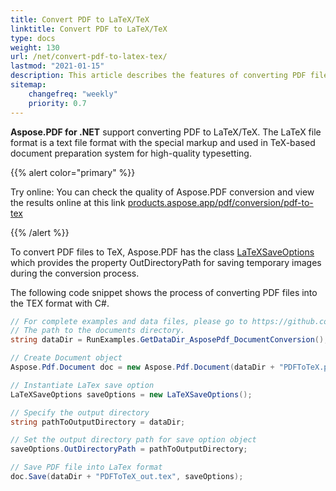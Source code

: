 ```yaml
---
title: Convert PDF to LaTeX/TeX
linktitle: Convert PDF to LaTeX/TeX
type: docs
weight: 130
url: /net/convert-pdf-to-latex-tex/
lastmod: "2021-01-15"
description: This article describes the features of converting PDF files to LaTeX format. To convert PDF files to TeX, Aspose.PDF use the class LaTeXSaveOptions.
sitemap:
    changefreq: "weekly"
    priority: 0.7
---
```


**Aspose.PDF for .NET** support converting PDF to LaTeX/TeX.
The LaTeX file format is a text file format with the special markup and used in TeX-based document preparation system for high-quality typesetting.

{{% alert color="primary" %}}

Try online: You can check the quality of Aspose.PDF conversion and view the results online at this link [products.aspose.app/pdf/conversion/pdf-to-tex](https://products.aspose.app/pdf/conversion/pdf-to-tex)

{{% /alert %}}

To convert PDF files to TeX, Aspose.PDF has the class [LaTeXSaveOptions](https://apireference.aspose.com/pdf/net/aspose.pdf/latexsaveoptions) which provides the property OutDirectoryPath for saving temporary images during the conversion process.

The following code snippet shows the process of converting PDF files into the TEX format with C#.

```csharp
// For complete examples and data files, please go to https://github.com/aspose-pdf/Aspose.PDF-for-.NET
// The path to the documents directory.
string dataDir = RunExamples.GetDataDir_AsposePdf_DocumentConversion();

// Create Document object
Aspose.Pdf.Document doc = new Aspose.Pdf.Document(dataDir + "PDFToTeX.pdf");

// Instantiate LaTex save option           
LaTeXSaveOptions saveOptions = new LaTeXSaveOptions();

// Specify the output directory
string pathToOutputDirectory = dataDir;

// Set the output directory path for save option object
saveOptions.OutDirectoryPath = pathToOutputDirectory;

// Save PDF file into LaTex format            
doc.Save(dataDir + "PDFToTeX_out.tex", saveOptions);
```
